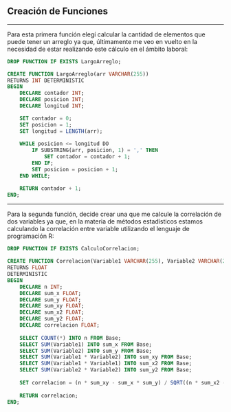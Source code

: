 ## Creación de Funciones
-----------

Para esta primera función elegí calcular la cantidad de elementos que puede tener un arreglo ya que, últimamente me veo en vuelto en la necesidad de estar realizando este cálculo en el ámbito laboral:

```sql
DROP FUNCTION IF EXISTS LargoArreglo;

CREATE FUNCTION LargoArreglo(arr VARCHAR(255))
RETURNS INT DETERMINISTIC
BEGIN
	DECLARE contador INT;
	DECLARE posicion INT;
	DECLARE longitud INT;

	SET contador = 0;
	SET posicion = 1;
	SET longitud = LENGTH(arr);
   
    WHILE posicion <= longitud DO
        IF SUBSTRING(arr, posicion, 1) = ',' THEN
            SET contador = contador + 1;
        END IF;
        SET posicion = posicion + 1;
    END WHILE;

    RETURN contador + 1;
END;
```

---------------------

Para la segunda función, decide crear una que me calcule la correlación de dos variables ya que, en la materia de métodos estadísticos estamos calculando la correlación entre variable utilizando el lenguaje de programación R:

```sql
DROP FUNCTION IF EXISTS CalculoCorrelacion;

CREATE FUNCTION Correlacion(Variable1 VARCHAR(255), Variable2 VARCHAR(255), Base VARCHAR(255))
RETURNS FLOAT
DETERMINISTIC
BEGIN
	DECLARE n INT;
    DECLARE sum_x FLOAT;
    DECLARE sum_y FLOAT;
    DECLARE sum_xy FLOAT;
    DECLARE sum_x2 FLOAT;
    DECLARE sum_y2 FLOAT;
    DECLARE correlacion FLOAT;
    
    SELECT COUNT(*) INTO n FROM Base;
    SELECT SUM(Variable1) INTO sum_x FROM Base;
    SELECT SUM(Variable2) INTO sum_y FROM Base;
    SELECT SUM(Variable1 * Variable2) INTO sum_xy FROM Base;
    SELECT SUM(Variable1 * Variable1) INTO sum_x2 FROM Base;
    SELECT SUM(Variable2 * Variable2) INTO sum_y2 FROM Base;
    
    SET correlacion = (n * sum_xy - sum_x * sum_y) / SQRT((n * sum_x2 - sum_x * sum_x) * (n * sum_y2 - sum_y * sum_y));
    
    RETURN correlacion;
END;
```
